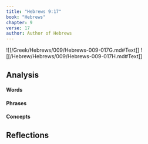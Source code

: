 ```yaml
---
title: "Hebrews 9:17"
book: "Hebrews"
chapter: 9
verse: 17
author: Author of Hebrews
---
```

![[/Greek/Hebrews/009/Hebrews-009-017G.md#Text]]
![[/Hebrew/Hebrews/009/Hebrews-009-017H.md#Text]]

## Analysis

#### Words

#### Phrases

#### Concepts

## Reflections
